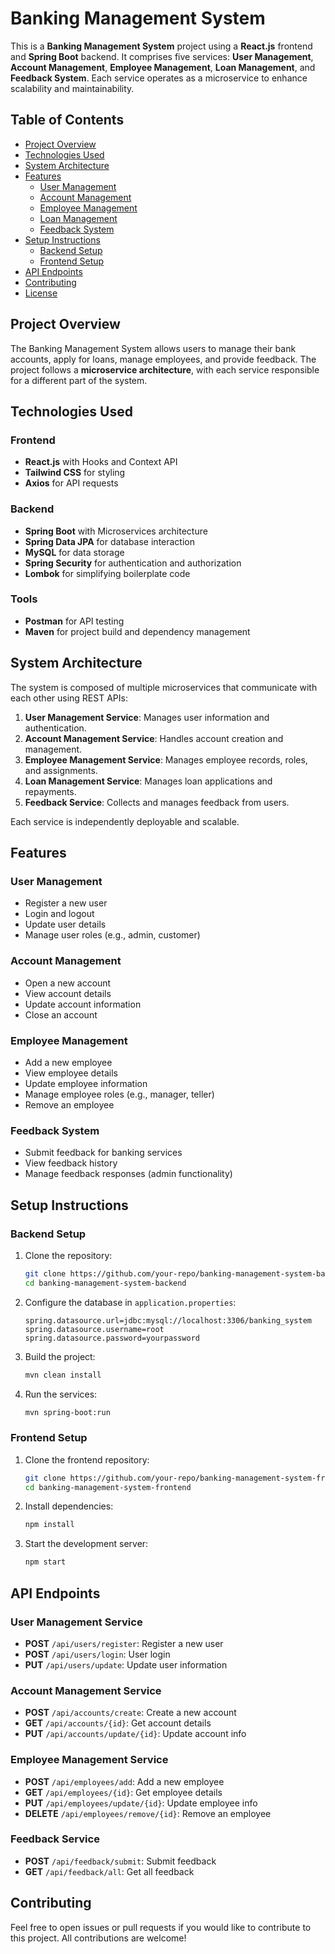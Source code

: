 
# Banking Management System

This is a **Banking Management System** project using a **React.js** frontend and **Spring Boot** backend. It comprises five services: **User Management**, **Account Management**, **Employee Management**, **Loan Management**, and **Feedback System**. Each service operates as a microservice to enhance scalability and maintainability.

## Table of Contents

- [Project Overview](#project-overview)
- [Technologies Used](#technologies-used)
- [System Architecture](#system-architecture)
- [Features](#features)
  - [User Management](#user-management)
  - [Account Management](#account-management)
  - [Employee Management](#employee-management)
  - [Loan Management](#loan-management)
  - [Feedback System](#feedback-system)
- [Setup Instructions](#setup-instructions)
  - [Backend Setup](#backend-setup)
  - [Frontend Setup](#frontend-setup)
- [API Endpoints](#api-endpoints)
- [Contributing](#contributing)
- [License](#license)

## Project Overview

The Banking Management System allows users to manage their bank accounts, apply for loans, manage employees, and provide feedback. The project follows a **microservice architecture**, with each service responsible for a different part of the system.

## Technologies Used

### Frontend
- **React.js** with Hooks and Context API
- **Tailwind CSS** for styling
- **Axios** for API requests

### Backend
- **Spring Boot** with Microservices architecture
- **Spring Data JPA** for database interaction
- **MySQL** for data storage
- **Spring Security** for authentication and authorization
- **Lombok** for simplifying boilerplate code

### Tools
- **Postman** for API testing
- **Maven** for project build and dependency management

## System Architecture

The system is composed of multiple microservices that communicate with each other using REST APIs:

1. **User Management Service**: Manages user information and authentication.
2. **Account Management Service**: Handles account creation and management.
3. **Employee Management Service**: Manages employee records, roles, and assignments.
4. **Loan Management Service**: Manages loan applications and repayments.
5. **Feedback Service**: Collects and manages feedback from users.

Each service is independently deployable and scalable.

## Features

### User Management
- Register a new user
- Login and logout
- Update user details
- Manage user roles (e.g., admin, customer)

### Account Management
- Open a new account
- View account details
- Update account information
- Close an account

### Employee Management
- Add a new employee
- View employee details
- Update employee information
- Manage employee roles (e.g., manager, teller)
- Remove an employee


### Feedback System
- Submit feedback for banking services
- View feedback history
- Manage feedback responses (admin functionality)

## Setup Instructions

### Backend Setup

1. Clone the repository:
    ```bash
    git clone https://github.com/your-repo/banking-management-system-backend.git
    cd banking-management-system-backend
    ```

2. Configure the database in `application.properties`:
    ```properties
    spring.datasource.url=jdbc:mysql://localhost:3306/banking_system
    spring.datasource.username=root
    spring.datasource.password=yourpassword
    ```

3. Build the project:
    ```bash
    mvn clean install
    ```

4. Run the services:
    ```bash
    mvn spring-boot:run
    ```

### Frontend Setup

1. Clone the frontend repository:
    ```bash
    git clone https://github.com/your-repo/banking-management-system-frontend.git
    cd banking-management-system-frontend
    ```

2. Install dependencies:
    ```bash
    npm install
    ```

3. Start the development server:
    ```bash
    npm start
    ```

## API Endpoints

### User Management Service
- **POST** `/api/users/register`: Register a new user
- **POST** `/api/users/login`: User login
- **PUT** `/api/users/update`: Update user information

### Account Management Service
- **POST** `/api/accounts/create`: Create a new account
- **GET** `/api/accounts/{id}`: Get account details
- **PUT** `/api/accounts/update/{id}`: Update account info

### Employee Management Service
- **POST** `/api/employees/add`: Add a new employee
- **GET** `/api/employees/{id}`: Get employee details
- **PUT** `/api/employees/update/{id}`: Update employee info
- **DELETE** `/api/employees/remove/{id}`: Remove an employee

### Feedback Service
- **POST** `/api/feedback/submit`: Submit feedback
- **GET** `/api/feedback/all`: Get all feedback

## Contributing

Feel free to open issues or pull requests if you would like to contribute to this project. All contributions are welcome!


